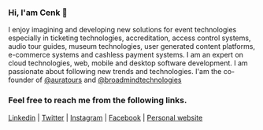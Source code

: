 ### Hi, I'am Cenk 👋

I enjoy imagining and developing new solutions for event technologies especially in ticketing technologies, accreditation, access control systems, audio tour guides, museum technologies, user generated content platforms, e-commerce systems and cashless payment systems. I am an expert on cloud technologies, web, mobile and desktop software development. I am passionate about following new trends and technologies. I'am the co-founder of [@auratours](https://github.com/auratours) and [@broadmindtechnologies](https://github.com/broadmindtechnologies)

### Feel free to reach me from the following links.

[Linkedin](https://linkedin.com/in/cenksari) |
[Twitter](https://twitter.com/cenksari) |
[Instagram](https://instagram.com/cenksari) |
[Facebook](https://facebook.com/cenksari) |
[Personal website](https://www.cenksari.com)
